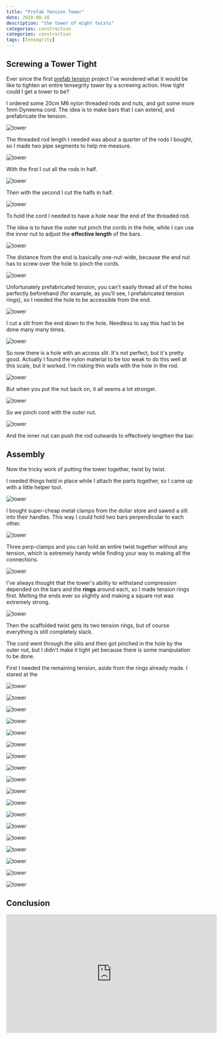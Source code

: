 ```yaml
---
title: "Prefab Tension Tower"
date: 2020-08-10
description: "the tower of eight twists"
categories: construction
categories: construction
tags: [tensegrity]
---
```


## Screwing a Tower Tight

Ever since the first [prefab tension](/construction/2020/06/15/prefab-tension-1) project I've wondered what it would be like to tighten an entire tensegrity tower by a screwing action. How tight could I get a tower to be?

I ordered some 20cm M6 nylon threaded rods and nuts, and got some more 1mm Dyneema cord.  The idea is to make bars that I can extend, and prefabricate the tension.

![tower][tower-a]

The threaded rod length I needed was about a quarter of the rods I bought, so I made two pipe segments to help me measure.

![tower][tower-b1]

With the first I cut all the rods in half.

![tower][tower-b2]

Then with the second I cut the halfs in half.

![tower][tower-b3]

To hold the cord I needed to have a hole near the end of the threaded rod.

The idea is to have the outer nut pinch the cords in the hole, while I can use the inner nut to adjust the **effective length** of the bars.

![tower][tower-c0]

The distance from the end is basically one-nut-wide, because the end nut has to screw over the hole to pinch the cords.

![tower][tower-c1]

Unfortunately prefabricated tension, you can't easily thread all of the holes perfectly beforehand (for example, as you'll see, I prefabricated tension rings), so I needed the hole to be accessible from the end.

![tower][tower-c2]

I cut a slit from the end down to the hole. Needless to say this had to be done many many times.

![tower][tower-c3]

So now there is a hole with an access slit. It's not perfect, but it's pretty good. Actually I found the nylon material to be too weak to do this well at this scale, but it worked. I'm risking thin walls with the hole in the rod.

![tower][tower-d0]

But when you put the nut back on, it all seems a lot stronger.

![tower][tower-d1]

So we pinch cord with the outer nut.

![tower][tower-d2]

And the inner nut can push the rod outwards to effectively lengthen the bar.

## Assembly

Now the tricky work of putting the tower together, twist by twist.

I needed things held in place while I attach the parts together, so I came up with a little helper tool.

![tower][tower-f1]

I bought super-cheap metal clamps from the dollar store and sawed a slit into their handles. This way I could hold two bars perpendicular to each other.

![tower][tower-f2]

Three perp-clamps and you can hold an entire twist together without any tension, which is extremely handy while finding your way to making all the connections.

![tower][tower-f3]

I've always thought that the tower's ability to withstand compression depended on the bars and the **rings** around each, so I made tension rings first. Melting the ends ever so slightly and making a square not was extremely strong.

![tower][tower-f4]

Then the scaffolded twist gets its two tension rings, but of course everything is still completely slack. 

The cord went through the slits and then got pinched in the hole by the outer nut, but I didn't make it tight yet because there is some manipulation to be done.

First I needed the remaining tension, aside from the rings already made. I stared at the

![tower][tower-h1]

![tower][tower-h2]

![tower][tower-h3]

![tower][tower-h4]

![tower][tower-h5]

![tower][tower-h6]

![tower][tower-m1]

![tower][tower-m10]

![tower][tower-m11]

![tower][tower-m3]

![tower][tower-m6]

![tower][tower-m8]

![tower][tower-t1]

![tower][tower-t2]

![tower][tower-t3]

![tower][tower-x1]

![tower][tower-x3]

![tower][tower-x4]

## Conclusion

<iframe width="560" height="315" src="https://www.youtube.com/embed/jRm4F8auGDI" frameborder="0" allow="accelerometer; autoplay; encrypted-media; gyroscope; picture-in-picture" allowfullscreen></iframe>

[tower-a]: https://pretenst.com/images/2020-08/tower-a.jpg
[tower-b1]: https://pretenst.com/images/2020-08/tower-b1.jpg
[tower-b2]: https://pretenst.com/images/2020-08/tower-b2.jpg
[tower-b3]: https://pretenst.com/images/2020-08/tower-b3.jpg
[tower-c0]: https://pretenst.com/images/2020-08/tower-c0.jpg
[tower-c1]: https://pretenst.com/images/2020-08/tower-c1.jpg
[tower-c2]: https://pretenst.com/images/2020-08/tower-c2.jpg
[tower-c3]: https://pretenst.com/images/2020-08/tower-c3.jpg
[tower-d0]: https://pretenst.com/images/2020-08/tower-d0.jpg
[tower-d1]: https://pretenst.com/images/2020-08/tower-d1.jpg
[tower-d2]: https://pretenst.com/images/2020-08/tower-d2.jpg
[tower-f1]: https://pretenst.com/images/2020-08/tower-f1.jpg
[tower-f2]: https://pretenst.com/images/2020-08/tower-f2.jpg
[tower-f3]: https://pretenst.com/images/2020-08/tower-f3.jpg
[tower-f4]: https://pretenst.com/images/2020-08/tower-f4.jpg
[tower-h1]: https://pretenst.com/images/2020-08/tower-h1.jpg
[tower-h2]: https://pretenst.com/images/2020-08/tower-h2.jpg
[tower-h3]: https://pretenst.com/images/2020-08/tower-h3.jpg
[tower-h4]: https://pretenst.com/images/2020-08/tower-h4.jpg
[tower-h5]: https://pretenst.com/images/2020-08/tower-h5.jpg
[tower-h6]: https://pretenst.com/images/2020-08/tower-h6.jpg
[tower-m1]: https://pretenst.com/images/2020-08/tower-m1.jpg
[tower-m10]: https://pretenst.com/images/2020-08/tower-m10.jpg
[tower-m11]: https://pretenst.com/images/2020-08/tower-m11.jpg
[tower-m3]: https://pretenst.com/images/2020-08/tower-m3.jpg
[tower-m6]: https://pretenst.com/images/2020-08/tower-m6.jpg
[tower-m8]: https://pretenst.com/images/2020-08/tower-m8.jpg
[tower-t1]: https://pretenst.com/images/2020-08/tower-t1.jpg
[tower-t2]: https://pretenst.com/images/2020-08/tower-t2.jpg
[tower-t3]: https://pretenst.com/images/2020-08/tower-t3.jpg
[tower-x1]: https://pretenst.com/images/2020-08/tower-x1.jpg
[tower-x3]: https://pretenst.com/images/2020-08/tower-x3.jpg
[tower-x4]: https://pretenst.com/images/2020-08/tower-x4.jpg
